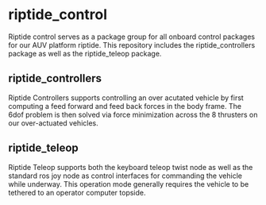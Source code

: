 # riptide_control
Riptide control serves as a package group for all onboard control packages for our AUV platform riptide. This repository includes the riptide_controllers package as well as the riptide_teleop package.

## riptide_controllers
Riptide Controllers supports controlling an over acutated vehicle by first computing a feed forward and feed back forces in the body frame. The 6dof problem is then solved via force minimization across the 8 thrusters on our over-actuated vehicles. 

## riptide_teleop
Riptide Teleop supports both the keyboard teleop twist node as well as the standard ros joy node as control interfaces for commanding the vehicle while underway. This operation mode generally requires the vehicle to be tethered to an operator computer topside.